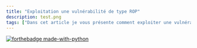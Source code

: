 ```yaml
---
title: "Exploitation une vulnérabilité de type ROP"
description: test.png
tags: ["Dans cet article je vous présente comment exploiter une vulnérabilité de type ROP (Return-oriented programming) permet de contourner des mécanismes notammement l'ASLR et le système NX."]
---
```


[![forthebadge made-with-python](https://giphy.com/embed/xT9IgG50Fb7Mi0prBC)](https://giphy.com/embed/xT9IgG50Fb7Mi0prBC)
